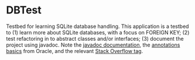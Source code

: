 DBTest
======

Testbed for learning SQLite database handling.
This application is a testbed to (1) learn more about SQLite databases, with a focus on FOREIGN KEY; (2) test refactoring in to 
abstract classes and/or interfaces; (3) document the project using javadoc. Note the <a href="http://www.oracle.com/technetwork/java/javase/documentation/index-137868.html">javadoc
documentation</a>,  the <a href="https://docs.oracle.com/javase/tutorial/java/annotations/basics.html">annotations basics</a> 
from Oracle, and the relevant <a href="http://stackoverflow.com/questions/tagged/javadoc">Stack Overflow tag</a>.

